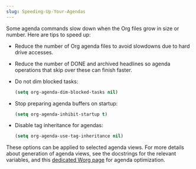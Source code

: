 ```yaml
---
slug: Speeding-Up-Your-Agendas
---
```


Some agenda commands slow down when the Org files grow in size or number. Here are tips to speed up:

*   Reduce the number of Org agenda files to avoid slowdowns due to hard drive accesses.

*   Reduce the number of DONE and archived headlines so agenda operations that skip over these can finish faster.

*   Do not dim blocked tasks:

    ```lisp
    (setq org-agenda-dim-blocked-tasks nil)
    ```

*   Stop preparing agenda buffers on startup:

    ```lisp
    (setq org-agenda-inhibit-startup t)
    ```

*   Disable tag inheritance for agendas:

    ```lisp
    (setq org-agenda-use-tag-inheritance nil)
    ```

These options can be applied to selected agenda views. For more details about generation of agenda views, see the docstrings for the relevant variables, and this [dedicated Worg page](https://orgmode.org/worg/agenda-optimization.html) for agenda optimization.
